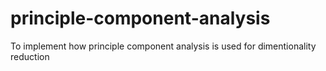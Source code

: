 # principle-component-analysis
To implement how principle component analysis is used for dimentionality reduction
